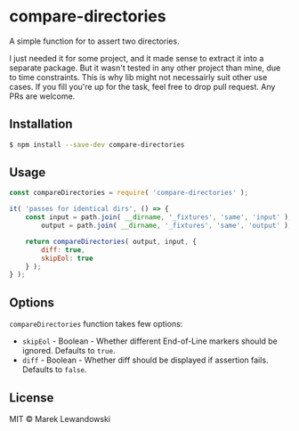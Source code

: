 # compare-directories

A simple function for to assert two directories.

I just needed it for some project, and it made sense to extract it into a separate package. But it wasn't tested in any other project than mine, due to time constraints. This is why lib might not necessairly suit other use cases. If you fill you're up for the task, feel free to drop pull request. Any PRs are welcome.

## Installation

```sh
$ npm install --save-dev compare-directories
```

## Usage

```js
const compareDirectories = require( 'compare-directories' );

it( 'passes for identical dirs', () => {
	const input = path.join( __dirname, '_fixtures', 'same', 'input' ),
		output = path.join( __dirname, '_fixtures', 'same', 'output' );

	return compareDirectories( output, input, {
		diff: true,
		skipEol: true
	} );
} );
```

## Options

`compareDirectories` function takes few options:

* `skipEol` - Boolean - Whether different End-of-Line markers should be ignored. Defaults to `true`.
* `diff` - Boolean - Whether diff should be displayed if assertion fails. Defaults to `false`.

## License

MIT © Marek Lewandowski
